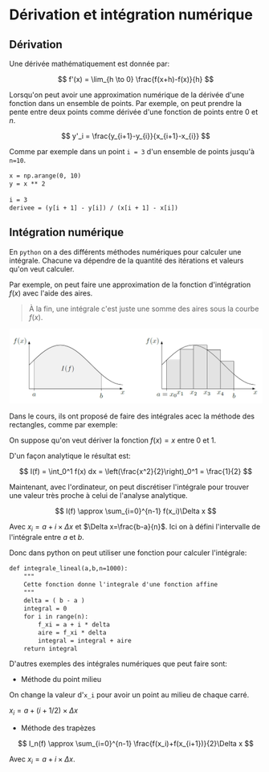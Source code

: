 # Dérivation et intégration numérique

## Dérivation

Une dérivée mathématiquement est donnée par:

$$
f'(x) = \lim_{h \to 0} \frac{f(x+h)-f(x)}{h}
$$

Lorsqu'on peut avoir une approximation numérique de la dérivée d'une fonction dans un ensemble de points. Par exemple, on peut prendre la pente entre deux points comme dérivée d'une fonction de points entre $0$ et $n$.

$$
y'_i = \frac{y_{i+1}-y_{i}}{x_{i+1}-x_{i}}
$$

Comme par exemple dans un point `i = 3` d'un ensemble de points jusqu'à `n=10`.

```
x = np.arange(0, 10)
y = x ** 2

i = 3
derivee = (y[i + 1] - y[i]) / (x[i + 1] - x[i])
```


## Intégration numérique

En `python` on a des différents méthodes numériques pour calculer une intégrale. Chacune va dépendre de la quantité des itérations et valeurs qu'on veut calculer.

Par exemple, on peut faire une approximation de la fonction d'intégration $f(x)$ avec l'aide des aires. 

> À la fin, une intégrale c'est juste une somme des aires sous la courbe $f(x)$.

![IntRect.png](IntRect.png)

Dans le cours, ils ont proposé de faire des intégrales acec la méthode des rectangles, comme par exemple:

On suppose qu'on veut dériver la fonction $f(x) = x$ entre $0$ et $1$.

D'un façon analytique le résultat est: 

$$
I(f) = \int_0^1 f(x) dx = \left(\frac{x^2}{2}\right)_0^1 = \frac{1}{2}
$$ 

Maintenant, avec l'ordinateur, on peut discrétiser l'intégrale pour trouver une valeur très proche à celui de l'analyse analytique.

$$
I(f) \approx \sum_{i=0}^{n-1} f(x_i)\Delta x 
$$

Avec $x_i = a+i\times\Delta x$ et $\Delta x=\frac{b-a}{n}$. Ici on à défini l'intervalle de l'intégrale entre $a$ et $b$.

Donc dans python on peut utiliser une fonction pour calculer l'intégrale:

```
def integrale_lineal(a,b,n=1000):
    """
    Cette fonction donne l'integrale d'une fonction affine
    """
    delta = ( b - a )
    integral = 0
    for i in range(n):
        f_xi = a + i * delta
        aire = f_xi * delta
        integral = integral + aire
    return integral

```

D'autres exemples des intégrales numériques que peut faire sont:

- Méthode du point milieu

On change la valeur d'`x_i` pour avoir un point au milieu de chaque carré.

$x_i = a + (i+1/2)\times\Delta x$

- Méthode des trapèzes

$$
I_n(f) \approx \sum_{i=0}^{n-1} \frac{f(x_i)+f(x_{i+1})}{2}\Delta x 
$$

Avec $x_i = a + i\times\Delta x$.
